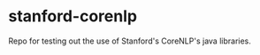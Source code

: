 stanford-corenlp
================

Repo for testing out the use of Stanford's CoreNLP's java libraries.
